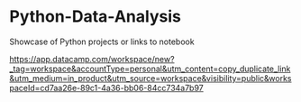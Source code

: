 # Python-Data-Analysis
Showcase of Python projects or links to notebook

https://app.datacamp.com/workspace/new?_tag=workspace&accountType=personal&utm_content=copy_duplicate_link&utm_medium=in_product&utm_source=workspace&visibility=public&workspaceId=cd7aa26e-89c1-4a36-bb06-84cc734a7b97
